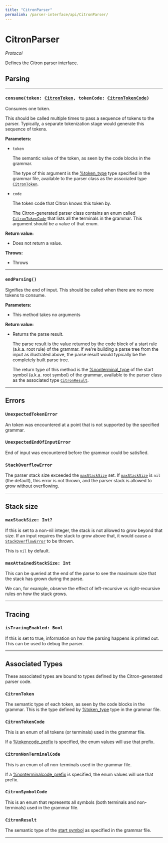 ```yaml
---
title: "CitronParser"
permalink: /parser-interface/api/CitronParser/
---
```


# CitronParser

_Protocol_

Defines the Citron parser interface.

## Parsing

---

### `consume(token: `[`CitronToken`]`, tokenCode: `[`CitronTokenCode`]`)`

Consumes one token.

This should be called multiple times to pass a sequence of tokens to the
parser. Typically, a separate tokenization stage would generate this
sequence of tokens.

**Parameters:**

  - `token`

    The semantic value of the token, as seen by the code blocks in the grammar.
    
    The type of this argument is the
    [%token_type](/citron/grammar-file/#token_type) type specified in
    the grammar file, available to the parser class as the associated
    type [`CitronToken`].

  - `code`
  
    The token code that Citron knows this token by.
    
    The Citron-generated parser class contains an enum called
    [`CitronTokenCode`] that lists all the terminals in the grammar.
    This argument should be a value of that enum.

**Return value:**

  - Does not return a value.

**Throws:**

  - Throws

---

### `endParsing()`

Signifies the end of input. This should be called when there are no more
tokens to consume.

**Parameters:**

  - This method takes no arguments
  
**Return value:**

  - Returns the parse result.
  
    The parse result is the value returned by the code block of a start
    rule (a.k.a. root rule) of the grammar.  If we're building a parse
    tree from the input as illustrated above, the parse result would
    typically be the completely built parse tree.

    The return type of this method is the
    [%nonterminal_type](/citron/grammar-file/#nonterminal_type) of the
    start symbol (a.k.a. root symbol) of the grammar, available to the
    parser class as the associated type [`CitronResult`].

---

## Errors

### `UnexpectedTokenError`

An token was encountered at a point that is not supported by the
specified grammar.

### `UnexpectedEndOfInputError`

End of input was encountered before the grammar could be satisfied.

### `StackOverflowError`

The parser stack size exceeded the [`maxStackSize`] set. If
[`maxStackSize`] is `nil` (the default), this error is not thrown,
and the parser stack is allowed to grow without overflowing.

---

## Stack size

### `maxStackSize: Int?`

If this is set to a non-nil integer, the stack is not allowed to grow
beyond that size. If an input requires the stack to grow above that, it
would cause a [`StackOverflowError`] to be thrown.

This is `nil` by default.

### `maxAttainedStackSize: Int`

This can be queried at the end of the parse to see the maximum size that
the stack has grown during the parse.

We can, for example, observe the effect of left-recursive vs
right-recursive rules on how the stack grows.

[`StackOverflowError`]: #stackoverflowerror
[`maxStackSize`]: #maxstacksize

---

## Tracing

### `isTracingEnabled: Bool`

If this is set to true, information on how the parsing happens is
printed out. This can be used to debug the parser.

---

## Associated Types

These associated types are bound to types defined by the
Citron-generated parser code.

### `CitronToken`

The semantic type of each token, as seen by the code blocks in the grammar.
This is the type defined by [%token_type](/citron/grammar-file/#token_type) type in
the grammar file.

### `CitronTokenCode`

This is an enum of all tokens (or terminals) used in the grammar file.

If a [%tokencode_prefix](/citron/grammar-file/#tokencode_prefix) is
specified, the enum values will use that prefix.

### `CitronNonTerminalCode`

This is an enum of all non-terminals used in the grammar file.

If a [%nonterminalcode_prefix](/citron/grammar-file/#nonterminalcode_prefix) is
specified, the enum values will use that prefix.

### `CitronSymbolCode`

This is an enum that represents all symbols (both terminals and
non-terminals) used in the grammar file.

### `CitronResult`

The semantic type of the [start
symbol](/citron/grammar-file/#start_symbol) as specified in the grammar
file.

---

[`CitronToken`]: #citrontoken
[`CitronTokenCode`]: #citrontokencode
[`CitronResult`]: #citronresult

